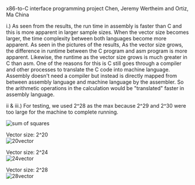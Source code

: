 x86-to-C interface programming project
Chen, Jeremy Wertheim and Ortiz, Ma China

 i.) 
 As seen from the results, the run time in assembly is faster than C and this is more apparent in larger sample sizes. When the vector size becomes larger, the time complexity between both languages become more apparent. As seen in the pictures of the results, As the vector size grows, the difference in runtime between the C program and asm program is more apparent. Likewise, the runtime as the vector size grows is much greater in C than asm. One of the reasons for this is C still goes through a compiler and other processes to translate the C code into machine language. Assembly doesn't need a compiler  but instead is directly mapped from between assembly language and machine language by the assembler. So the arithmetic operations in the calculation would be "translated" faster in assembly language.
 
 ii & iii.)
 For testing, we used 2^28 as the max because 2^29 and 2^30 were too large for the machine to complete running.
 
 ![sum of squares](https://github.com/jeremywchen/x86-to-C-interface-programming-project/assets/92730916/97a46f67-f6a0-4de7-b282-f171498ac2c8)

 Vector size: 2^20<br />
  ![20vector](https://github.com/jeremywchen/x86-to-C-interface-programming-project/assets/92730916/949e19b7-0165-4cc1-8945-1170fc894aa3)

 
 Vector size: 2^24<br />
  ![24vector](https://github.com/jeremywchen/x86-to-C-interface-programming-project/assets/92730916/c02c3313-de79-4ddc-bbae-38c5e4d23160)


 Vector size: 2^28<br />
  ![28vector](https://github.com/jeremywchen/x86-to-C-interface-programming-project/assets/92730916/f27734d8-1872-47b2-8dde-8dd291b01619)
